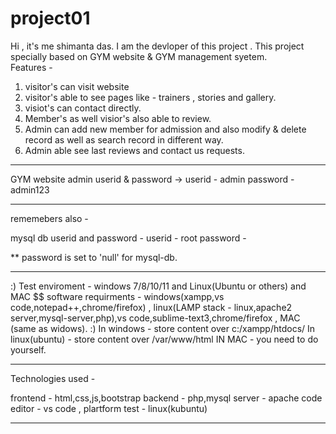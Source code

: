 # project01
Hi , it's me shimanta das. I am the devloper of this project . This project specially based on GYM website &amp; GYM management syetem.  
Features - 
1. visitor's can visit website 
2. visitor's able to see pages like - trainers , stories and gallery. 
3. visiot's can contact directly. 
4. Member's as well visior's also able to review. 
5. Admin can add new member for admission and also modify &amp; delete record as well as search record in different way. 
6. Admin able see last reviews and contact us requests.

***********************************************************
GYM website admin userid & password ->
userid - admin
password - admin123
**************************************************************

rememebers also -

mysql db userid and password -
userid - root
password -

** password is set to 'null' for mysql-db.

***************************************************************

:) Test enviroment - windows 7/8/10/11 and Linux(Ubuntu or others) and MAC
$$ software requirments - windows(xampp,vs code,notepad++,chrome/firefox) , linux(LAMP stack - linux,apache2 server,mysql-server,php),vs code,sublime-text3,chrome/firefox , MAC (same as widows).
:) In windows - store content over c:/xampp/htdocs/
In linux(ubuntu) - store content over /var/www/html
IN MAC - you need to do yourself.

***************************************************************

Technologies used -

frontend  - html,css,js,bootstrap
backend - php,mysql
server - apache
code editor - vs code , plartform test - linux(kubuntu)
***************************************************************
